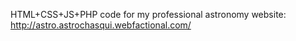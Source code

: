 HTML+CSS+JS+PHP code for my professional astronomy website:
http://astro.astrochasqui.webfactional.com/
